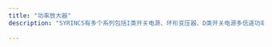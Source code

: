 ```yaml
---
title: "功率放大器"
description: "SYRINCS有多个系列包括I类开关电源、环形变压器、D类开关电源多信道功率放大器供您选择。功放设计均采用优质的电源模块供电，高效的功放模块可调节各种恶劣的工作环境、具有稳定可靠的性能表现和出色的音质。SYRINCS系列功放保证了整套扩声系统的最佳性能。"
  
---
```

